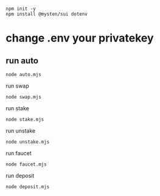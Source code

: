 ```
npm init -y
npm install @mysten/sui dotenv
```
# change .env your privatekey
## run auto
```
node auto.mjs
```
run swap
```
node swap.mjs
```

run stake
```
node stake.mjs
```

run unstake
```
node unstake.mjs
```

run faucet
```
node faucet.mjs
```

run deposit
```
node deposit.mjs
```
